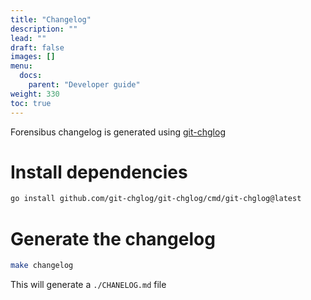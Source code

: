 ```yaml
---
title: "Changelog"
description: ""
lead: ""
draft: false
images: []
menu:
  docs:
    parent: "Developer guide"
weight: 330
toc: true
---
```


Forensibus changelog is generated using [git-chglog](https://github.com/git-chglog/git-chglog)

# Install dependencies

```bash
go install github.com/git-chglog/git-chglog/cmd/git-chglog@latest
```

# Generate the changelog

```bash
make changelog
```

This will generate a `./CHANELOG.md` file
